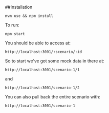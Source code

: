 ##Installation

`nvm use && npm install`

To run:

`npm start`

You should be able to access at:

`http://localhost:3001/:scenario/:id`

So to start we've got some mock data in there at:


`http://localhost:3001/scenario-1/1`

and

`http://localhost:3001/scenario-1/2`

You can also pull back the entire scenario with:

`http://localhost:3001/scenario-1`
